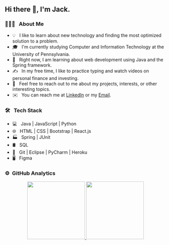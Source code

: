 <h2>Hi there 👋, I'm Jack.</h2>

### 👨🏻‍💻 &nbsp; About Me

- 💡 &nbsp; I like to learn about new technology and finding the most optimized solution to a problem.
- 🎓 &nbsp; I'm currently studying Computer and Information Technology at the University of Pennsylvania.
- 🌱 &nbsp; Right now, I am learning about web development using Java and the Spring framework.
- ✍️ &nbsp; In my free time, I like to practice typing and watch videos on personal finance and investing.
- 💬 &nbsp; Feel free to reach out to me about my projects, interests, or other interesting topics.
- ✉️ &nbsp; You can reach me at <a href="https://linkedin.com/in/chejac/">LinkedIn</a> or my <a href="mailto:chejac@sas.upenn.edu">Email</a>.

<!--
- 🔭 &nbsp; I’m currently working on ...
- 👯 &nbsp; I’m looking to collaborate on ...
- 🤔 &nbsp; I’m looking for help with ...
- ⚡ &nbsp; Fun fact: ...
-->

### 🛠 &nbsp; Tech Stack
- 💻 &nbsp; Java | JavaScript | Python
- 🌐 &nbsp; HTML | CSS | Bootstrap | React.js
- 🏭 &nbsp; Spring | JUnit
- 🛢 &nbsp; SQL
- 🔧 &nbsp; Git | Eclipse | PyCharm | Heroku
- 🖥 &nbsp; Figma

### ⚙️ &nbsp;GitHub Analytics

<p align="center">
<a href="https://github.com/chejac">
  <img height="180em" src="https://github-readme-stats-eight-theta.vercel.app/api?username=chejac&show_icons=true&theme=algolia&include_all_commits=true&count_private=true"/>
  <img height="180em" src="https://github-readme-stats-eight-theta.vercel.app/api/top-langs/?username=chejac&layout=compact&langs_count=8&theme=algolia"/>
</a>
</p>
